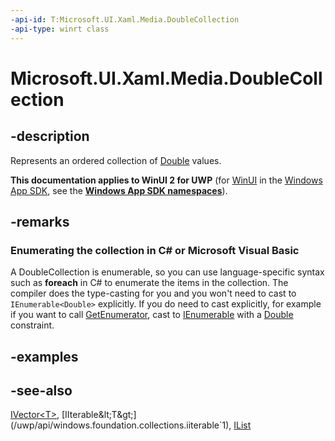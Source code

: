 ```yaml
---
-api-id: T:Microsoft.UI.Xaml.Media.DoubleCollection
-api-type: winrt class
---
```


<!-- Class syntax.
public class DoubleCollection : Windows.Foundation.Collections.IIterable<System.Double>, Windows.Foundation.Collections.IVector<System.Double>
-->

# Microsoft.UI.Xaml.Media.DoubleCollection

## -description
Represents an ordered collection of [Double](/dotnet/api/system.double?view=dotnet-uwp-10.0&preserve-view=true) values.

**This documentation applies to WinUI 2 for UWP** (for [WinUI](/windows/apps/winui/winui3/) in the [Windows App SDK](/windows/apps/windows-app-sdk/), see the **[Windows App SDK namespaces](/windows/windows-app-sdk/api/winrt/)**).

## -remarks
<!--Begin NET note for IEnumerable support-->
### Enumerating the collection in C# or Microsoft Visual Basic

A DoubleCollection is enumerable, so you can use language-specific syntax such as **foreach** in C# to enumerate the items in the collection. The compiler does the type-casting for you and you won't need to cast to `IEnumerable<Double>` explicitly. If you do need to cast explicitly, for example if you want to call [GetEnumerator](/dotnet/api/system.collections.ienumerable.getenumerator?view=dotnet-uwp-10.0&preserve-view=true), cast to [IEnumerable<T>](/dotnet/api/system.collections.generic.ienumerable-1?view=dotnet-uwp-10.0&preserve-view=true) with a [Double](/dotnet/api/system.double?view=dotnet-uwp-10.0&preserve-view=true) constraint.


<!--End NET note for IEnumerable support-->

## -examples

## -see-also
[IVector&lt;T&gt;](/uwp/api/windows.foundation.collections.ivector`1), [IIterable&lt;T&gt;](/uwp/api/windows.foundation.collections.iiterable`1), [IList<T>](/dotnet/api/system.collections.generic.ilist-1?view=dotnet-uwp-10.0&preserve-view=true)
